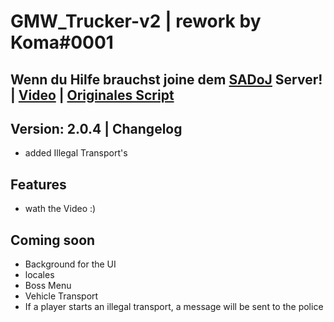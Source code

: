 # GMW_Trucker-v2 | rework by Koma#0001

## Wenn du Hilfe brauchst joine dem [SADoJ](https://discord.gg/UjSZkKFC78) Server! | [Video](https://youtu.be/6jsruyaoj1E) | [Originales Script](https://github.com/GermanWarthog/esx_GMW-Trucker)

## Version: 2.0.4 | Changelog
* added Illegal Transport's

## Features
* wath the Video :)

## Coming soon
* Background for the UI
* locales
* Boss Menu
* Vehicle Transport
* If a player starts an illegal transport, a message will be sent to the police
